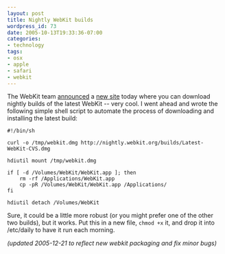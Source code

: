 ```yaml
---
layout: post
title: Nightly WebKit builds
wordpress_id: 73
date: 2005-10-13T19:33:36-07:00
categories:
- technology
tags:
- osx
- apple
- safari
- webkit
---
```

The WebKit team [announced][] a [new site][] today where you can download nightly builds of the latest WebKit -- very
cool.  I went ahead and wrote the following simple shell script to automate the process of downloading and installing
the latest build:

```
#!/bin/sh

curl -o /tmp/webkit.dmg http://nightly.webkit.org/builds/Latest-WebKit-CVS.dmg

hdiutil mount /tmp/webkit.dmg

if [ -d /Volumes/WebKit/WebKit.app ]; then 
    rm -rf /Applications/WebKit.app
    cp -pR /Volumes/WebKit/WebKit.app /Applications/
fi

hdiutil detach /Volumes/WebKit
```

Sure, it could be a little more robust (or you might prefer one of the other two builds), but it works.  Put this in a
new file, `chmod +x` it, and drop it into /etc/daily to have it run each morning.

_(updated 2005-12-21 to reflect new webkit packaging and fix minor bugs)_

[announced]: http://webkit.opendarwin.org/blog/?p=29
[new site]: http://nightly.webkit.org/builds/
